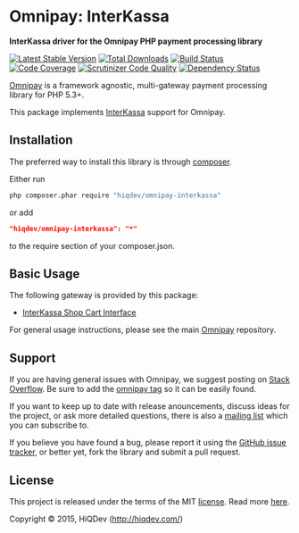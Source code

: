 Omnipay: InterKassa
===================

**InterKassa driver for the Omnipay PHP payment processing library**

[![Latest Stable Version](https://poser.pugx.org/hiqdev/omnipay-interkassa/v/stable)](https://packagist.org/packages/hiqdev/omnipay-interkassa)
[![Total Downloads](https://poser.pugx.org/hiqdev/omnipay-interkassa/downloads)](https://packagist.org/packages/hiqdev/omnipay-interkassa)
[![Build Status](https://img.shields.io/travis/hiqdev/omnipay-interkassa.svg)](https://travis-ci.org/hiqdev/omnipay-interkassa)
[![Code Coverage](https://scrutinizer-ci.com/g/hiqdev/omnipay-interkassa/badges/coverage.png?b=master)](https://scrutinizer-ci.com/g/hiqdev/omnipay-interkassa/?branch=master)
[![Scrutinizer Code Quality](https://scrutinizer-ci.com/g/hiqdev/omnipay-interkassa/badges/quality-score.png?b=master)](https://scrutinizer-ci.com/g/hiqdev/omnipay-interkassa/?branch=master)
[![Dependency Status](https://www.versioneye.com/php/hiqdev:omnipay-interkassa/dev-master/badge.svg)](https://www.versioneye.com/php/hiqdev:omnipay-interkassa/dev-master)

[Omnipay](https://github.com/omnipay/omnipay) is a framework agnostic, multi-gateway payment
processing library for PHP 5.3+.

This package implements [InterKassa](http://interkassa.com/) support for Omnipay.

## Installation

The preferred way to install this library is through [composer](http://getcomposer.org/download/).

Either run

```sh
php composer.phar require "hiqdev/omnipay-interkassa"
```

or add

```json
"hiqdev/omnipay-interkassa": "*"
```

to the require section of your composer.json.

## Basic Usage

The following gateway is provided by this package:

* [InterKassa Shop Cart Interface](http://interkassa.com/)

For general usage instructions, please see the main [Omnipay](https://github.com/omnipay/omnipay) repository.

## Support

If you are having general issues with Omnipay, we suggest posting on
[Stack Overflow](http://stackoverflow.com/). Be sure to add the
[omnipay tag](http://stackoverflow.com/questions/tagged/omnipay) so it can be easily found.

If you want to keep up to date with release anouncements, discuss ideas for the project,
or ask more detailed questions, there is also a [mailing list](https://groups.google.com/forum/#!forum/omnipay) which
you can subscribe to.

If you believe you have found a bug, please report it using the [GitHub issue tracker](https://github.com/hiqdev/omnipay-interkassa/issues),
or better yet, fork the library and submit a pull request.

## License

This project is released under the terms of the MIT [license](LICENSE).
Read more [here](http://choosealicense.com/licenses/mit).

Copyright © 2015, HiQDev (http://hiqdev.com/)
